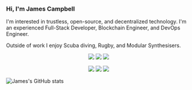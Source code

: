 ### Hi, I'm James Campbell
I'm interested in trustless, open-source, and decentralized technology.
I'm an experienced Full-Stack Developer, Blockchain Engineer, and DevOps Engineer.

Outside of work I enjoy Scuba diving, Rugby, and Modular Synthesisers.

<p align="center">
<img src="https://img.shields.io/badge/Python-3776AB?logo=python&style=for-the-badge&logoColor=white">
<img src="https://img.shields.io/badge/Git-F05032?logo=git&style=for-the-badge&logoColor=white">
<img src="https://img.shields.io/badge/Solidity-363636?logo=solidity&style=for-the-badge&logoColor=white">
</p>

<p align="center">
  <a href="https://www.linkedin.com/in/james-campbell-99635478/"><img src="https://img.shields.io/badge/LinkedIn-0077B5?style=for-the-badge&logo=linkedin&logoColor=white"></a> 
  <a href="https://discordapp.com/users/405651072460259339"><img src="https://img.shields.io/badge/Discord-5865F2?style=for-the-badge&logo=discord&logoColor=white"></a>
  <a href="mailto:james.campbell@tanti.org.uk"><img src="https://img.shields.io/badge/mail-EA4335?style=for-the-badge&logo=gmail&logoColor=white"></a>
</p>

![James's GitHub stats](https://github-readme-stats.vercel.app/api?username=theref&count_private=true&show_icons=true&theme=transparent)

